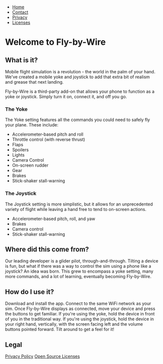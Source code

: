 - [Home](https://tomthetank46.github.io/Fly-by-Wire/index.md)
- [Contact](https://tomthetank46.github.io/Fly-by-Wire/contact.md)
- [Privacy](https://tomthetank46.github.io/Fly-by-Wire/privacy.md)
- [Licenses](https://tomthetank46.github.io/Fly-by-Wire/licenses.md)

# Welcome to Fly-by-Wire

## What is it?

Mobile flight simulation is a revolution - the world in the palm of your hand. We've created a mobile yoke and joystick to add that extra bit of realism and grease that next landing.

Fly-by-Wire is a third-party add-on that allows your phone to function as a yoke or joystick. Simply turn it on, connect it, and off you go.

### The Yoke
The Yoke setting features all the commands you could need to safely fly your plane. These include:
- Accelerometer-based pitch and roll
- Throttle control (with reverse thrust)
- Flaps
- Spoilers
- Lights
- Camera Control
- On-screen rudder
- Gear
- Brakes
- Stick-shaker stall-warning

### The Joystick
The Joystick setting is more simplistic, but it allows for an unprecedented variety of flight while leaving a hand free to tend to on-screen actions.
- Accelerometer-based pitch, roll, and yaw
- Brakes
- Camera control
- Stick-shaker stall-warning

## Where did this come from?
Our leading developer is a glider pilot, through-and-through. Tilting a device is fun, but what if there was a way to control the sim using a phone like a joystick? An idea was born. This grew to encompass a yoke setting, many more commands, and a lot of learning, eventually becoming Fly-by-Wire.

## How do I use it?
Download and install the app. Connect to the same WiFi network as your sim. Once Fly-by-Wire displays as connected, move your device and press the buttons to get familiar. If you're using the yoke, hold the device in front of you in the traditional way. If you're using the joystick, hold the device in your right hand, vertically, with the screen facing left and the volume buttons pointed forward. Tilt around to get a feel for it!

## Legal
[Privacy Policy](https://tomthetank46.github.io/Fly-by-Wire/privacy.md)
[Open Source Licenses](https://tomthetank46.github.io/Fly-by-Wire/licenses.md)
